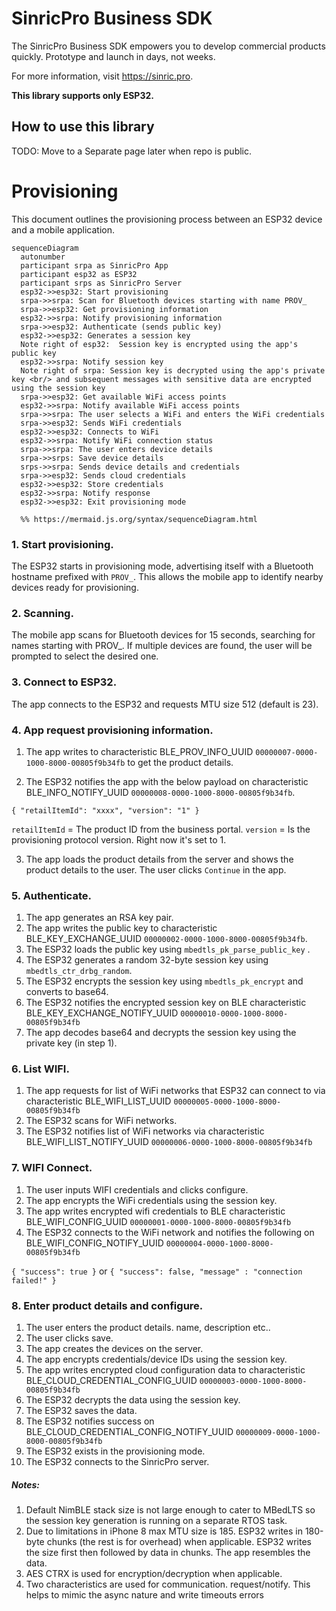 # SinricPro Business SDK

The SinricPro Business SDK empowers you to develop commercial products quickly. Prototype and launch in days, not weeks.

For more information, visit https://sinric.pro.

**This library supports only ESP32.**

## How to use this library

TODO: Move to a Separate page later when repo is public.

# Provisioning 

This document outlines the provisioning process between an ESP32 device and a mobile application.



```mermaid
sequenceDiagram
  autonumber
  participant srpa as SinricPro App
  participant esp32 as ESP32
  participant srps as SinricPro Server
  esp32->>esp32: Start provisioning   
  srpa->>srpa: Scan for Bluetooth devices starting with name PROV_
  srpa->>esp32: Get provisioning information
  esp32->>srpa: Notify provisioning information
  srpa->>esp32: Authenticate (sends public key)
  esp32->>esp32: Generates a session key
  Note right of esp32:  Session key is encrypted using the app's public key
  esp32->>srpa: Notify session key
  Note right of srpa: Session key is decrypted using the app's private key <br/> and subsequent messages with sensitive data are encrypted using the session key
  srpa->>esp32: Get available WiFi access points
  esp32->>srpa: Notify available WiFi access points
  srpa->>srpa: The user selects a WiFi and enters the WiFi credentials
  srpa->>esp32: Sends WiFi credentials
  esp32->>esp32: Connects to WiFi
  esp32->>srpa: Notify WiFi connection status
  srpa->>srpa: The user enters device details
  srpa->>srps: Save device details
  srps->>srpa: Sends device details and credentials
  srpa->>esp32: Sends cloud credentials
  esp32->>esp32: Store credentials
  esp32->>srpa: Notify response
  esp32->>esp32: Exit provisioning mode

  %% https://mermaid.js.org/syntax/sequenceDiagram.html
```


### 1. Start provisioning.

The ESP32 starts in provisioning mode, advertising itself with a Bluetooth hostname prefixed with `PROV_`. This allows the mobile app to identify nearby devices ready for provisioning.

### 2. Scanning.

The mobile app scans for Bluetooth devices for 15 seconds, searching for names starting with PROV_. If multiple devices are found, the user will be prompted to select the desired one.

### 3. Connect to ESP32.

The app connects to the ESP32 and requests MTU size 512 (default is 23). 

### 4. App request provisioning information. 

1. The app writes to characteristic BLE_PROV_INFO_UUID `00000007-0000-1000-8000-00805f9b34fb` to get the product details.  

2. The ESP32 notifies the app with the below payload on characteristic BLE_INFO_NOTIFY_UUID `00000008-0000-1000-8000-00805f9b34fb`.

`{ "retailItemId": "xxxx", "version": "1" }`

`retailItemId` = The product ID from the business portal.
`version` = Is the provisioning protocol version. Right now it's set to 1.


3. The app loads the product details from the server and shows the product details to the user. The user clicks `Continue` in the app.

### 5. Authenticate.

1. The app generates an RSA key pair. 
2. The app writes the public key to characteristic BLE_KEY_EXCHANGE_UUID `00000002-0000-1000-8000-00805f9b34fb`.
3. The ESP32 loads the public key using `mbedtls_pk_parse_public_key` .
4. The ESP32 generates a random 32-byte session key using `mbedtls_ctr_drbg_random`. 
5. The ESP32 encrypts the session key using `mbedtls_pk_encrypt` and converts to base64.
6. The ESP32 notifies the encrypted session key on BLE characteristic BLE_KEY_EXCHANGE_NOTIFY_UUID `00000010-0000-1000-8000-00805f9b34fb`
7. The app decodes base64 and decrypts the session key using the private key (in step 1).

### 6. List WIFI.

1. The app requests for list of WiFi networks that ESP32 can connect to via characteristic BLE_WIFI_LIST_UUID `00000005-0000-1000-8000-00805f9b34fb`
2. The ESP32 scans for WiFi networks.
3. The ESP32 notifies list of WiFi networks via characteristic BLE_WIFI_LIST_NOTIFY_UUID `00000006-0000-1000-8000-00805f9b34fb`

### 7. WIFI Connect.

1. The user inputs WIFI credentials and clicks configure.
2. The app encrypts the WiFi credentials using the session key.
3. The app writes encrypted wifi credentials to BLE characteristic BLE_WIFI_CONFIG_UUID  `00000001-0000-1000-8000-00805f9b34fb`
4. The ESP32 connects to the WiFi network and notifies the following on BLE_WIFI_CONFIG_NOTIFY_UUID `00000004-0000-1000-8000-00805f9b34fb`

`{ "success": true }` or `{ "success": false, "message" : "connection failed!" }`

### 8. Enter product details and configure.

1. The user enters the product details.  name, description etc..
2. The user clicks save.
3. The app creates the devices on the server.
4. The app encrypts credentials/device IDs using the session key.
5. The app writes encrypted cloud configuration data to characteristic BLE_CLOUD_CREDENTIAL_CONFIG_UUID  `00000003-0000-1000-8000-00805f9b34fb`
6. The ESP32 decrypts the data using the session key.
7. The ESP32 saves the data.
8. The ESP32 notifies success on BLE_CLOUD_CREDENTIAL_CONFIG_NOTIFY_UUID `00000009-0000-1000-8000-00805f9b34fb`
9. The ESP32 exists in the provisioning mode.
10. The ESP32 connects to the SinricPro server.

##### Notes: 
1. Default NimBLE stack size is not large enough to cater to MBedLTS so the session key generation is running on a separate RTOS task.
2. Due to limitations in iPhone 8 max MTU size is 185. ESP32 writes in 180-byte chunks (the rest is for overhead) when applicable. ESP32 writes the size first then followed by data in chunks. The app resembles the data.
3. AES CTRX is used for encryption/decryption when applicable.
4. Two characteristics are used for communication. request/notify. This helps to mimic the async nature and write timeouts errors
